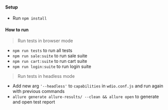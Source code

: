 #### Setup
+ Run ``npm install``

#### How to run
> Run tests in browser mode
+ ``npm run tests`` to run all tests
+ ``npm run sale:suite`` to run sale suite
+ ``npm run cart:suite`` to run cart suite
+ ``npm run login:suite`` to run login suite
> Run tests in headless mode
+ Add new arg ``'--headless'`` to ``capabilities`` in ``wdio.conf.js`` and run again with previous commands
+ ``allure generate allure-results/ --clean && allure open`` to generate and open test report